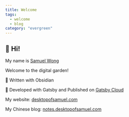 ```yaml
---
title: Welcome
tags:
  - welcome
  - blog
category: "evergreen"
---
```


## 👋 Hi!

My name is [Samuel Wong](https://desktopofsamuel.com/about?ref=obsidian)

Welcome to the digital garden!

🔌 Written with Obsidian

🔌 Developed with Gatsby and Published on [Gatsby Cloud](https://www.gatsbyjs.com/products/cloud/)

My website: [desktopofsamuel.com](https://desktopofsamuel.com/?ref=obsidian)

My Chinese blog: [notes.desktopofsamuel.com](https://notes.desktopofsamuel.com/?ref=obsidian)
